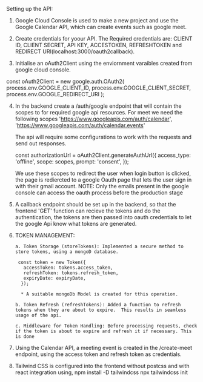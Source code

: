 Setting up the API:

1. Google Cloud Console is used to make a new project and use the Google Calendar API,
   which can create events such as google meet.

2. Create credentials for yoour API. The Required credentials are: CLIENT ID, CLIENT SECRET, API KEY, ACCESTOKEN, REFRESHTOKEN and REDIRECT URI(localhost:3000/oauth2callback). 

3. Initialise an oAuth2Client using the enviornment varaibles created from google cloud console.

const oAuth2Client = new google.auth.OAuth2(
  process.env.GOOGLE_CLIENT_ID,
  process.env.GOOGLE_CLIENT_SECRET,
  process.env.GOOGLE_REDIRECT_URI
);

4. In the backend create a /auth/google endpoint that will contain the scopes to
for required google api resources. For meet we need the following scopes
    'https://www.googleapis.com/auth/calendar',
    'https://www.googleapis.com/auth/calendar.events'

    The api will require some configurations to work with the requests and send out responses.

    const authorizationUrl = oAuth2Client.generateAuthUrl({
    access_type: 'offline',
    scope: scopes,
    prompt: 'consent',
  });

    We use these scopes to redirect the user when login button is clicked, the page is rediercted to a google Oauth page that lets the user sign in with 
    their gmail account.
    NOTE: Only the emails present in the google console can access the oauth process before the production stage

5. A callback endpoint should be set up in the backend, so that the frontend 'GET' function can recieve the tokens and do the authentication,
   the tokens are then passed into oauth credentials to let the google Api know what tokens are generated.


6. TOKEN MANAGEMENT: 

       a. Token Storage (storeTokens): Implemented a secure method to store tokens, using a mongoD database. 
         
        const token = new Token({
          accessToken: tokens.access_token,
          refreshToken: tokens.refresh_token,
          expiryDate: expiryDate,
         });

         * A suitable mongoDb Model is created for tthis operation. 

       b. Token Refresh (refreshTokens): Added a function to refresh tokens when they are about to expire.  This results in seamless usage of the api.

       c. Middleware for Token Handling: Before processing requests, check if the token is about to expire and refresh it if necessary. This is done

 7. Using the Calendar API, a meeting event is created in the /create-meet endpoint, using the access token and refresh token as credentials. 


 8. Tailwind CSS is configured into the frontend without postcss and with react integration using, 
     npm install -D tailwindcss
     npx tailwindcss init
